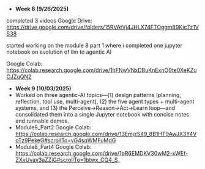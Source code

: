 - **Week 8 (9/26/2025)**

completed 3 videos Google Drive: https://drive.google.com/drive/folders/15RVAtVj4JHLX74FTOggm89Kic7z1VS38

started working on the module 8 part 1 where i completed one jupyter notebook on evolution of llm to agentic AI

Google Colab: https://colab.research.google.com/drive/1hFNwVNxDBuKnExnO0te0XeKZuCJZqQN2


- **Week 9 (10/03/2025)**
- Worked on three agentic-AI topics—(1) design patterns (planning, reflection, tool use, multi-agent), (2) the five agent types + multi-agent systems, and (3) the Perceive→Reason→Act→Learn loop—and consolidated them into a single Jupyter notebook with concise notes and runnable demos.
- Module8_Part2 Google Colab: https://colab.research.google.com/drive/13EmjzS49_8B1HT9AwJX3Y4VoTz9PekeG#scrollTo=vG4sqWMFuMdG
- Module8_Part4 Google Colab: https://colab.research.google.com/drive/1bR6EMDKV30wM2-xWEf-ZXvUvav3aZZiG#scrollTo=1btwx_CQ4_S_
